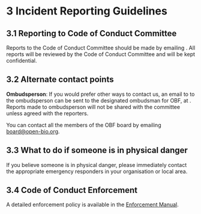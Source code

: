 # 3 Incident Reporting Guidelines

## 3.1 Reporting to Code of Conduct Committee

Reports to the Code of Conduct Committee should be made by emailing <dedicated Code of Conduct email>. All reports will be reviewed by the Code of Conduct Committee and will be kept confidential. 

## 3.2 Alternate contact points

**Ombudsperson**: If you would prefer other ways to contact us, an email to <dedicated email> to the ombudsperson can be sent to the designated ombudsman for OBF, at <dedicated email>. Reports made to ombudsperson will not be shared with the committee unless agreed with the reporters. 

You can contact all the members of the OBF board by emailing [board@open-bio.org](mailto:board@open-bio.org).

## 3.3 What to do if someone is in physical danger

If you believe someone is in physical danger, please immediately contact the appropriate emergency responders in your organisation or local area.

## 3.4 Code of Conduct Enforcement

A detailed enforcement policy is available in the [Enforcement Manual](./enforcement-manual.md).
